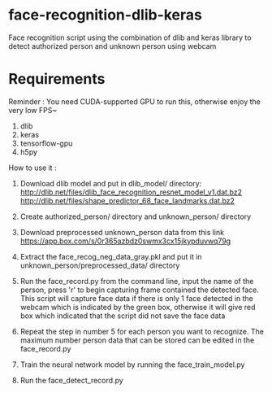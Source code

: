# face-recognition-dlib-keras

Face recognition script using the combination of dlib and keras library to detect authorized person and unknown person using webcam

# Requirements
Reminder : You need CUDA-supported GPU to run this, otherwise enjoy the very low FPS~

1. dlib
2. keras
3. tensorflow-gpu
4. h5py

How to use it :

1. Download dlib model and put in dlib_model/ directory:
  http://dlib.net/files/dlib_face_recognition_resnet_model_v1.dat.bz2
  http://dlib.net/files/shape_predictor_68_face_landmarks.dat.bz2

2. Create authorized_person/ directory and unknown_person/ directory
3. Download preprocessed unknown_person data from this link 
  https://app.box.com/s/0r365azbdz0swmx3cx15jkypduvwq79g
  
4. Extract the face_recog_neg_data_gray.pkl and put it in unknown_person/preprocessed_data/ directory
5. Run the face_record.py from the command line, input the name of the person, press 'r' to begin capturing frame contained the detected face. This script will capture face data if there is only 1 face detected in the webcam which is indicated by the green box, otherwise it will give red box which indicated that the script did not save the face data

6. Repeat the step in number 5 for each person you want to recognize. The maximum number person data that can be stored can be edited in the face_record.py

7. Train the neural network model by running the face_train_model.py

8. Run the face_detect_record.py
